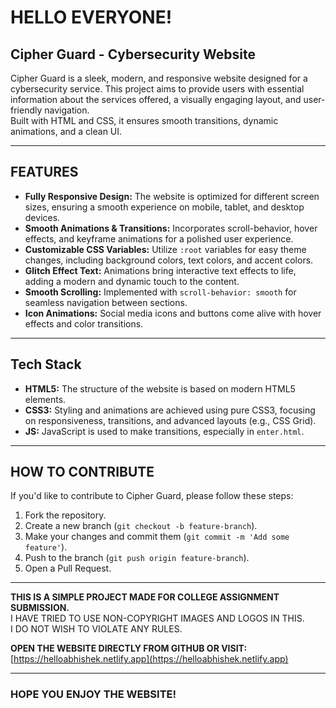 # HELLO EVERYONE!

## Cipher Guard - Cybersecurity Website

Cipher Guard is a sleek, modern, and responsive website designed for a cybersecurity service. This project aims to provide users with essential information about the services offered, a visually engaging layout, and user-friendly navigation.  
Built with HTML and CSS, it ensures smooth transitions, dynamic animations, and a clean UI.

---

## FEATURES

- **Fully Responsive Design:** The website is optimized for different screen sizes, ensuring a smooth experience on mobile, tablet, and desktop devices.
- **Smooth Animations & Transitions:** Incorporates scroll-behavior, hover effects, and keyframe animations for a polished user experience.
- **Customizable CSS Variables:** Utilize `:root` variables for easy theme changes, including background colors, text colors, and accent colors.
- **Glitch Effect Text:** Animations bring interactive text effects to life, adding a modern and dynamic touch to the content.
- **Smooth Scrolling:** Implemented with `scroll-behavior: smooth` for seamless navigation between sections.
- **Icon Animations:** Social media icons and buttons come alive with hover effects and color transitions.

---

## Tech Stack

- **HTML5:** The structure of the website is based on modern HTML5 elements.
- **CSS3:** Styling and animations are achieved using pure CSS3, focusing on responsiveness, transitions, and advanced layouts (e.g., CSS Grid).
- **JS:** JavaScript is used to make transitions, especially in `enter.html`.

---

## HOW TO CONTRIBUTE

If you'd like to contribute to Cipher Guard, please follow these steps:

1. Fork the repository.
2. Create a new branch (`git checkout -b feature-branch`).
3. Make your changes and commit them (`git commit -m 'Add some feature'`).
4. Push to the branch (`git push origin feature-branch`).
5. Open a Pull Request.

---

**THIS IS A SIMPLE PROJECT MADE FOR COLLEGE ASSIGNMENT SUBMISSION.**  
I HAVE TRIED TO USE NON-COPYRIGHT IMAGES AND LOGOS IN THIS.  
I DO NOT WISH TO VIOLATE ANY RULES.  

**OPEN THE WEBSITE DIRECTLY FROM GITHUB OR VISIT:**  
[https://helloabhishek.netlify.app](https://helloabhishek.netlify.app)

---

### HOPE YOU ENJOY THE WEBSITE!
